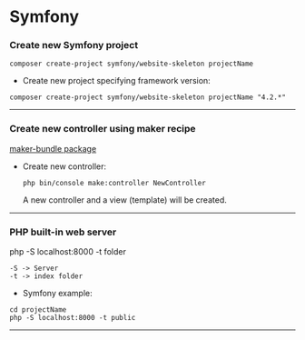 # Symfony

### Create new Symfony project
	
`composer create-project symfony/website-skeleton projectName`
	
- Create new project specifying framework version:

`composer create-project symfony/website-skeleton projectName "4.2.*"`

---

### Create new controller using maker recipe

[maker-bundle package](https://packagist.org/packages/symfony/maker-bundle)

- Create new controller:

    ```php bin/console make:controller NewController```

    A new controller and a view (template) will be created.

---

### PHP built-in web server

php -S localhost:8000 -t folder

``` 
-S -> Server
-t -> index folder
```

- Symfony example:

``` 
cd projectName
php -S localhost:8000 -t public	
```

---

